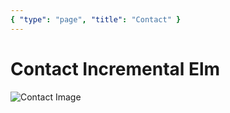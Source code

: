 ```yaml
---
{ "type": "page", "title": "Contact" }
---
```


# Contact Incremental Elm

![Contact Image](/images/contact.jpg)

<contact-button />
